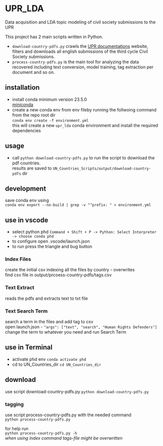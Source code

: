 # UPR_LDA

Data acquisition and LDA topic modeling of civil society submissions to the UPR

This project has 2 main scripts written in Python.

* `download-country-pdfs.py` crawls the [UPR documentations](https://www.ohchr.org/en/hr-bodies/upr/documentation) website, filters and downloads all english submissions of the third cycle Civil Society submissions.
* `process-country-pdfs.py` is the main tool for analyzing the data recovered including text conversion, model training, tag extraction per document and so on.

## installation

* install conda minimum version 23.5.0  
[miniconda](https://docs.anaconda.com/free/miniconda/miniconda-install/)
* create a new conda env from env fileby running the follwoing command from the repo root dir  
  `conda env create -f environment.yml`  
  this will create a new `upr_lda` conda environment and install the required dependencies  

## usage

* call `python download-country-pdfs.py` to run the script to download the pdf countries.  
  results are saved to `UN_Countries_Scripts/output/download-country-pdfs` dir

## development

save conda env using  
`conda env export --no-build | grep -v "^prefix: " > environment.yml`

## use in vscode

* select python phd
  `Command + Shift + P -> Python: Select Interpreter -> choose conda phd`
* to configure open .vscode/launch.json
* to run press the triangle and bug button

### Index Files

create the initial csv indexing all the files by country - overwrites  
find csv file in output/prcoess-country-pdfs/tags.csv

### Text Extract

reads the pdfs and extracts text to txt file

### Text Search Term

search a term in the files and add tag to csv  
open launch.json - `"args": ["text", "search", "Human Rights Defenders"]`
change the term to whatever you need and run Search Term

## use in Terminal

* activate phd env
  `conda activate phd`
* cd to UN_Countries_dir
  `cd UN_Countries_dir`

## download

use script download-country-pdfs.py
  `python download-country-pdfs.py`

### tagging

use script process-country-pdfs.py with the needed command  
`python process-country-pdfs.py`  

for help run  
`python process-country-pdfs.py -h`  
*when using index command tags-file might be overwritten*

